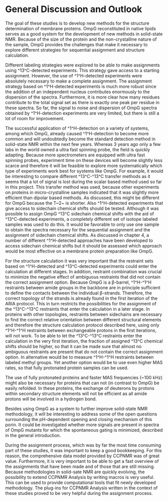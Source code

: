 

General Discussion and Outlook
==============================

The goal of these studies is to develop new methods for the structure determination of membrane proteins. OmpG reconstituted in native lipids serves as a good system for the development of new methods in solid-state NMR. Because of the size of the protein and the non-crystalline nature of the sample, OmpG provides the challenges that make it necessary to explore different strategies for sequential assignment and structure calculation.

Different labeling strategies were explored to be able to make assignments using ^13^C-detected experiments. This strategy gave access to a starting assignment. However, the use of ^1^H-detected experiments were absolutely necessary to make a complete assignment. The assignment strategy based on ^1^H-detected experiments is much more robust since the addition of an independent nucleus contributes enormously to the dispersion of the spectra. Furthermore, it is more clear how many residues contribute to the total signal set as there is exactly one peak per residue in these spectra. So far, the signal to noise and dispersion of OmpG spectra obtained by ^1^H-detection experiments are very limited, but there is still a lot of room for improvement.

The successful application of ^1^H-detection on a variety of systems, among which OmpG, already caused ^1^H-detection to become more common and will undoubtedly become the standard detection method in solid-state NMR within the next few years. Whereas 3 years ago only a few labs in the world owned a ultra fast spinning probe, the field is quickly adapting. Because more spectrometers are equipped with ultra fast spinning probes, experiment time on these devices will become slightly less scarce and therefore it will be feasible to explore more systematically which type of experiments work best for systems like OmpG. For example, it would be interesting to compare different ^13^C-^13^C transfer methods as it seems that a lot of signal is lost during the scalar based method used so far in this project. This transfer method was used, because other experiments on proteins in micro-crystalline samples indicated that it was slightly more efficient than dipolar based methods. As discussed, this might be different for OmpG because the T~2~ is shorter. Also ^1^H-detected experiments that give access to sidechain chemical shifts should be tested. Although it was possible to assign OmpG ^13^C sidechain chemical shifts with the aid of ^13^C-detected experiments, a completely different set of isotope labeled samples was used to do this. It would be favorable to only use one sample to obtain the spectra necessary for the sequential assignment and the assignment of sidechain chemical shifts. As discussed in chapter 4, a number of different ^1^H-detected approaches have been developed to access sidechain chemical shifts but it should be assessed which approach would be most effective on a membrane protein preparation like OmpG.

For the structure calculation it was very important that the restraint sets based on ^1^H-detected and ^13^C-detected experiments could enter the calculation at different stages. In addition, restraint combination was crucial to minimize the negative effect of ambiguous restraints that did not contain the correct assignment option. Because OmpG is a β-barrel, ^1^H-^1^H restraints between amide groups in the backbone are in principle sufficient to define the contacts between the individual β-strands. Therefore, the correct topology of the strands is already found in the first iteration of the ARIA protocol. This in turn restricts the possibilities for the assignment of the ^13^C-^13^C restraints that enter the calculation in a later stage. In proteins with other topologies, restraints between sidechains are necessary to find the correct relative orientation between different structural elements and therefore the structure calculation protocol described here, using only ^1^H-^1^H restraints between exchangeable protons in the first iterations, will not work. To be able to let the ^13^C-^13^C restraints enter the calculation in the very first iteration, the fraction of assigned ^13^C chemical shifts should be higher, so that it can be made sure that almost no ambiguous restraints are present that do not contain the correct assignment option. In alternative would be to measure ^1^H-^1^H restraints between labeled methyl groups. Yet another option would be to use even higher MAS rates, so that fully protonated protein samples can be used.

The use of fully protonated proteins and faster MAS frequencies (~100 kHz) might also be necessary for proteins that can not (in contrast to OmpG) be easily refolded. In these proteins, the exchange of deuterons by protons within secondary structure elements will not be efficient as all amide protons will be involved in a hydrogen bond.

Besides using OmpG as a system to further improve solid-state NMR methodology, it will be interesting to address some of the open questions surrounding the pH-dependent opening and closing mechanism of this porin. It could be investigated whether more signals are present in spectra of OmpG mutants for which the spontaneous gating is minimized, described in the general introduction.

During the assignment process, which was by far the most time consuming part of these studies, it was important to keep a good bookkeeping. For this reason, the comprehensive data model provided by CCPNMR was of great value. Furthermore, it is very important to be able to get a fast overview of the assignments that have been made and of those that are still missing. Because methodologies in solid-sate NMR are quickly evolving, the possibility to extend CCPNMR Analysis by writing macros is very useful. This can be used to provide computational tools that fit newly developed methodology. The plug-ins for CCPNMR Analysis written in the context of these studies proved to be very helpful during the assignment process.
